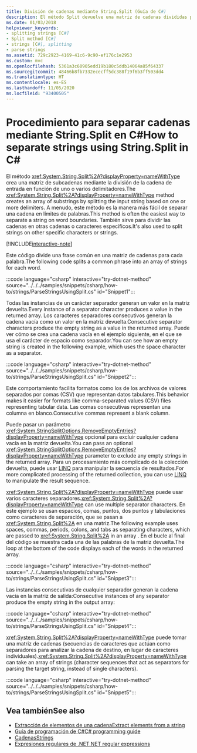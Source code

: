 ```yaml
---
title: División de cadenas mediante String.Split (Guía de C#)
description: El método Split devuelve una matriz de cadenas divididas por un conjunto de delimitadores. Es una manera sencilla de extraer subcadenas de una cadena.
ms.date: 01/03/2018
helpviewer_keywords:
- splitting strings [C#]
- Split method [C#]
- strings [C#], splitting
- parse strings
ms.assetid: 729c2923-4169-41c6-9c90-ef176c1e2953
ms.custom: mvc
ms.openlocfilehash: 5361a3c60905edd19b180c5ddb14064a85f64337
ms.sourcegitcommit: 48466b8fb7332ececff5dc388f19f6b3ff503dd4
ms.translationtype: HT
ms.contentlocale: es-ES
ms.lasthandoff: 11/05/2020
ms.locfileid: "93400505"
---
```

# <a name="how-to-separate-strings-using-stringsplit-in-c"></a><span data-ttu-id="f1084-104">Procedimiento para separar cadenas mediante String.Split en C\#</span><span class="sxs-lookup"><span data-stu-id="f1084-104">How to separate strings using String.Split in C\#</span></span>

<span data-ttu-id="f1084-105">El método <xref:System.String.Split%2A?displayProperty=nameWithType> crea una matriz de subcadenas mediante la división de la cadena de entrada en función de uno o varios delimitadores.</span><span class="sxs-lookup"><span data-stu-id="f1084-105">The <xref:System.String.Split%2A?displayProperty=nameWithType> method creates an array of substrings by splitting the input string based on one or more delimiters.</span></span> <span data-ttu-id="f1084-106">A menudo, este método es la manera más fácil de separar una cadena en límites de palabras.</span><span class="sxs-lookup"><span data-stu-id="f1084-106">This method is often the easiest way to separate a string on word boundaries.</span></span> <span data-ttu-id="f1084-107">También sirve para dividir las cadenas en otras cadenas o caracteres específicos.</span><span class="sxs-lookup"><span data-stu-id="f1084-107">It's also used to split strings on other specific characters or strings.</span></span>

[!INCLUDE[interactive-note](~/includes/csharp-interactive-note.md)]

<span data-ttu-id="f1084-108">Este código divide una frase común en una matriz de cadenas para cada palabra.</span><span class="sxs-lookup"><span data-stu-id="f1084-108">The following code splits a common phrase into an array of strings for each word.</span></span>

:::code language="csharp" interactive="try-dotnet-method" source="../../../samples/snippets/csharp/how-to/strings/ParseStringsUsingSplit.cs" id="Snippet1":::

<span data-ttu-id="f1084-109">Todas las instancias de un carácter separador generan un valor en la matriz devuelta.</span><span class="sxs-lookup"><span data-stu-id="f1084-109">Every instance of a separator character produces a value in the returned array.</span></span> <span data-ttu-id="f1084-110">Los caracteres separadores consecutivos generan la cadena vacía como un valor en la matriz devuelta.</span><span class="sxs-lookup"><span data-stu-id="f1084-110">Consecutive separator characters produce the empty string as a value in the returned array.</span></span> <span data-ttu-id="f1084-111">Puede ver cómo se crea una cadena vacía en el ejemplo siguiente, en el que se usa el carácter de espacio como separador.</span><span class="sxs-lookup"><span data-stu-id="f1084-111">You can see how an empty string is created in the following example, which uses the space character as a separator.</span></span>

:::code language="csharp" interactive="try-dotnet-method" source="../../../samples/snippets/csharp/how-to/strings/ParseStringsUsingSplit.cs" id="Snippet2":::

<span data-ttu-id="f1084-112">Este comportamiento facilita formatos como los de los archivos de valores separados por comas (CSV) que representan datos tabulares.</span><span class="sxs-lookup"><span data-stu-id="f1084-112">This behavior makes it easier for formats like comma-separated values (CSV) files representing tabular data.</span></span> <span data-ttu-id="f1084-113">Las comas consecutivas representan una columna en blanco.</span><span class="sxs-lookup"><span data-stu-id="f1084-113">Consecutive commas represent a blank column.</span></span>

<span data-ttu-id="f1084-114">Puede pasar un parámetro <xref:System.StringSplitOptions.RemoveEmptyEntries?displayProperty=nameWithType> opcional para excluir cualquier cadena vacía en la matriz devuelta.</span><span class="sxs-lookup"><span data-stu-id="f1084-114">You can pass an optional <xref:System.StringSplitOptions.RemoveEmptyEntries?displayProperty=nameWithType> parameter to exclude any empty strings in the returned array.</span></span> <span data-ttu-id="f1084-115">Para un procesamiento más complicado de la colección devuelta, puede usar [LINQ](../programming-guide/concepts/linq/index.md) para manipular la secuencia de resultados.</span><span class="sxs-lookup"><span data-stu-id="f1084-115">For more complicated processing of the returned collection, you can use [LINQ](../programming-guide/concepts/linq/index.md) to manipulate the result sequence.</span></span>

<span data-ttu-id="f1084-116"><xref:System.String.Split%2A?displayProperty=nameWithType> puede usar varios caracteres separadores.</span><span class="sxs-lookup"><span data-stu-id="f1084-116"><xref:System.String.Split%2A?displayProperty=nameWithType> can use multiple separator characters.</span></span>
<span data-ttu-id="f1084-117">En este ejemplo se usan espacios, comas, puntos, dos puntos y tabulaciones como caracteres de separación, que se pasan a <xref:System.String.Split%2A> en una matriz.</span><span class="sxs-lookup"><span data-stu-id="f1084-117">The following example uses spaces, commas, periods, colons, and tabs as separating characters, which are passed to <xref:System.String.Split%2A> in an array .</span></span>
<span data-ttu-id="f1084-118">En el bucle al final del código se muestra cada una de las palabras de la matriz devuelta.</span><span class="sxs-lookup"><span data-stu-id="f1084-118">The loop at the bottom of the code displays each of the words in the returned array.</span></span>

:::code language="csharp" interactive="try-dotnet-method" source="../../../samples/snippets/csharp/how-to/strings/ParseStringsUsingSplit.cs" id="Snippet3":::

<span data-ttu-id="f1084-119">Las instancias consecutivas de cualquier separador generan la cadena vacía en la matriz de salida:</span><span class="sxs-lookup"><span data-stu-id="f1084-119">Consecutive instances of any separator produce the empty string in the output array:</span></span>

:::code language="csharp" interactive="try-dotnet-method" source="../../../samples/snippets/csharp/how-to/strings/ParseStringsUsingSplit.cs" id="Snippet4":::

<span data-ttu-id="f1084-120"><xref:System.String.Split%2A?displayProperty=nameWithType> puede tomar una matriz de cadenas (secuencias de caracteres que actúan como separadores para analizar la cadena de destino, en lugar de caracteres individuales).</span><span class="sxs-lookup"><span data-stu-id="f1084-120"><xref:System.String.Split%2A?displayProperty=nameWithType> can take an array of strings (character sequences that act as separators for parsing the target string, instead of single characters).</span></span>

:::code language="csharp" interactive="try-dotnet-method" source="../../../samples/snippets/csharp/how-to/strings/ParseStringsUsingSplit.cs" id="Snippet5":::

## <a name="see-also"></a><span data-ttu-id="f1084-121">Vea también</span><span class="sxs-lookup"><span data-stu-id="f1084-121">See also</span></span>

- [<span data-ttu-id="f1084-122">Extracción de elementos de una cadena</span><span class="sxs-lookup"><span data-stu-id="f1084-122">Extract elements from a string</span></span>](../../standard/base-types/divide-up-strings.md)
- [<span data-ttu-id="f1084-123">Guía de programación de C#</span><span class="sxs-lookup"><span data-stu-id="f1084-123">C# programming guide</span></span>](../programming-guide/index.md)
- [<span data-ttu-id="f1084-124">Cadenas</span><span class="sxs-lookup"><span data-stu-id="f1084-124">Strings</span></span>](../programming-guide/strings/index.md)
- [<span data-ttu-id="f1084-125">Expresiones regulares de .NET</span><span class="sxs-lookup"><span data-stu-id="f1084-125">.NET regular expressions</span></span>](../../standard/base-types/regular-expressions.md)

